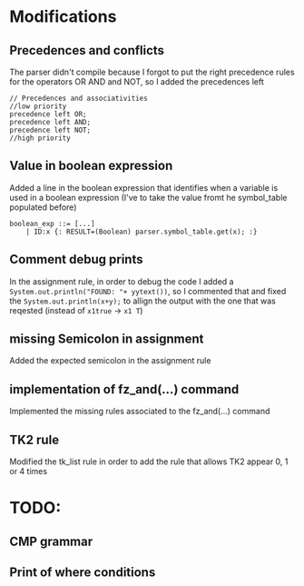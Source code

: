 # Modifications

## Precedences and conflicts

The parser didn't compile because I forgot to put the right precedence rules for the operators OR AND and NOT, so I added the precedences left

```
// Precedences and associativities
//low priority
precedence left OR;
precedence left AND;
precedence left NOT;
//high priority
```

## Value in boolean expression

Added a line in the boolean expression that identifies when a variable is used in a boolean expression (I've to take the value fromt he symbol_table populated before)
```
boolean_exp ::= [...]
    | ID:x {: RESULT=(Boolean) parser.symbol_table.get(x); :}
```

## Comment debug prints

In the assignment rule, in order to debug the code I added a `System.out.println("FOUND: "+ yytext())`, so I commented that and fixed the `System.out.println(x+y);` to allign the output with the one that was reqested (instead of `x1true` -> `x1 T`)

## missing Semicolon in assignment

Added the expected semicolon in the assignment rule

## implementation of fz_and(...) command

Implemented the missing rules associated to the fz_and(...) command

## TK2 rule

Modified the tk_list rule in order to add the rule that allows TK2 appear 0, 1 or 4 times

# TODO:

## CMP grammar

## Print of where conditions

